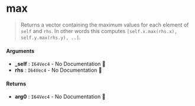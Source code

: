 # max

>  Returns a vector containing the maximum values for each element of `self` and `rhs`.
>  In other words this computes `[self.x.max(rhs.x), self.y.max(rhs.y), ..]`.

#### Arguments

- **\_self** : `I64Vec4` \- No Documentation 🚧
- **rhs** : `I64Vec4` \- No Documentation 🚧

#### Returns

- **arg0** : `I64Vec4` \- No Documentation 🚧